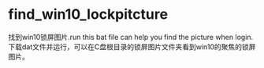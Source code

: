 # find_win10_lockpitcture
找到win10锁屏图片.run this bat file can help you find the picture when login.
下载dat文件并运行，可以在C盘根目录的锁屏图片文件夹看到win10的聚焦的锁屏图片。
